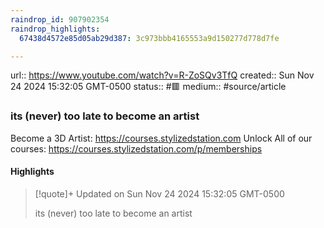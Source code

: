 ```yaml
---
raindrop_id: 907902354
raindrop_highlights:
  67438d4572e85d05ab29d387: 3c973bbb4165553a9d150277d778d7fe

---
```


url:: https://www.youtube.com/watch?v=R-ZoSQv3TfQ
created:: Sun Nov 24 2024 15:32:05 GMT-0500
status:: #🟥
medium:: #source/article


### its (never) too late to become an artist

Become a 3D Artist: https://courses.stylizedstation.com
Unlock All of our courses: https://courses.stylizedstation.com/p/memberships

#### Highlights

> [!quote]+ Updated on Sun Nov 24 2024 15:32:05 GMT-0500
>
> its (never) too late to become an artist
